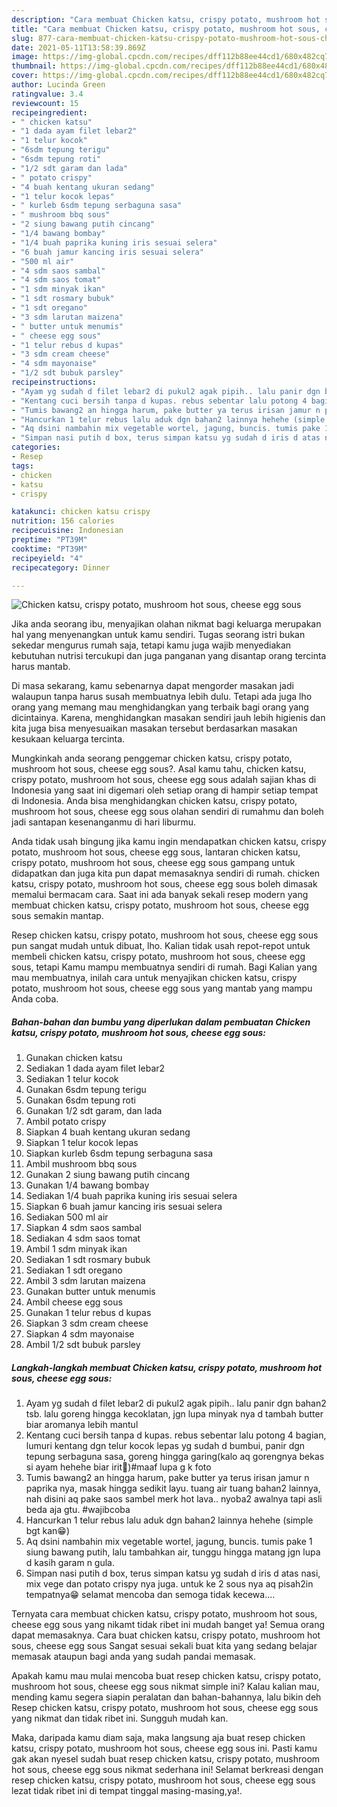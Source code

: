 ```yaml
---
description: "Cara membuat Chicken katsu, crispy potato, mushroom hot sous, cheese egg sous Sederhana dan Mudah Dibuat"
title: "Cara membuat Chicken katsu, crispy potato, mushroom hot sous, cheese egg sous Sederhana dan Mudah Dibuat"
slug: 877-cara-membuat-chicken-katsu-crispy-potato-mushroom-hot-sous-cheese-egg-sous-sederhana-dan-mudah-dibuat
date: 2021-05-11T13:58:39.869Z
image: https://img-global.cpcdn.com/recipes/dff112b88ee44cd1/680x482cq70/chicken-katsu-crispy-potato-mushroom-hot-sous-cheese-egg-sous-foto-resep-utama.jpg
thumbnail: https://img-global.cpcdn.com/recipes/dff112b88ee44cd1/680x482cq70/chicken-katsu-crispy-potato-mushroom-hot-sous-cheese-egg-sous-foto-resep-utama.jpg
cover: https://img-global.cpcdn.com/recipes/dff112b88ee44cd1/680x482cq70/chicken-katsu-crispy-potato-mushroom-hot-sous-cheese-egg-sous-foto-resep-utama.jpg
author: Lucinda Green
ratingvalue: 3.4
reviewcount: 15
recipeingredient:
- " chicken katsu"
- "1 dada ayam filet lebar2"
- "1 telur kocok"
- "6sdm tepung terigu"
- "6sdm tepung roti"
- "1/2 sdt garam dan lada"
- " potato crispy"
- "4 buah kentang ukuran sedang"
- "1 telur kocok lepas"
- " kurleb 6sdm tepung serbaguna sasa"
- " mushroom bbq sous"
- "2 siung bawang putih cincang"
- "1/4 bawang bombay"
- "1/4 buah paprika kuning iris sesuai selera"
- "6 buah jamur kancing iris sesuai selera"
- "500 ml air"
- "4 sdm saos sambal"
- "4 sdm saos tomat"
- "1 sdm minyak ikan"
- "1 sdt rosmary bubuk"
- "1 sdt oregano"
- "3 sdm larutan maizena"
- " butter untuk menumis"
- " cheese egg sous"
- "1 telur rebus d kupas"
- "3 sdm cream cheese"
- "4 sdm mayonaise"
- "1/2 sdt bubuk parsley"
recipeinstructions:
- "Ayam yg sudah d filet lebar2 di pukul2 agak pipih.. lalu panir dgn bahan2 tsb. lalu goreng hingga kecoklatan, jgn lupa minyak nya d tambah butter biar aromanya lebih mantul"
- "Kentang cuci bersih tanpa d kupas. rebus sebentar lalu potong 4 bagian, lumuri kentang dgn telur kocok lepas yg sudah d bumbui, panir dgn tepung serbaguna sasa, goreng hingga garing(kalo aq gorengnya bekas si ayam hehehe biar irit🤭)#maaf lupa g k foto"
- "Tumis bawang2 an hingga harum, pake butter ya terus irisan jamur n paprika nya, masak hingga sedikit layu. tuang air tuang bahan2 lainnya, nah disini aq pake saos sambel merk hot lava.. nyoba2 awalnya tapi asli beda aja gtu. #wajibcoba"
- "Hancurkan 1 telur rebus lalu aduk dgn bahan2 lainnya hehehe (simple bgt kan😁)"
- "Aq dsini nambahin mix vegetable wortel, jagung, buncis. tumis pake 1 siung bawang putih, lalu tambahkan air, tunggu hingga matang jgn lupa d kasih garam n gula."
- "Simpan nasi putih d box, terus simpan katsu yg sudah d iris d atas nasi, mix vege dan potato crispy nya juga. untuk ke 2 sous nya aq pisah2in tempatnya😁 selamat mencoba dan semoga tidak kecewa...."
categories:
- Resep
tags:
- chicken
- katsu
- crispy

katakunci: chicken katsu crispy 
nutrition: 156 calories
recipecuisine: Indonesian
preptime: "PT39M"
cooktime: "PT39M"
recipeyield: "4"
recipecategory: Dinner

---
```



![Chicken katsu, crispy potato, mushroom hot sous, cheese egg sous](https://img-global.cpcdn.com/recipes/dff112b88ee44cd1/680x482cq70/chicken-katsu-crispy-potato-mushroom-hot-sous-cheese-egg-sous-foto-resep-utama.jpg)

Jika anda seorang ibu, menyajikan olahan nikmat bagi keluarga merupakan hal yang menyenangkan untuk kamu sendiri. Tugas seorang istri bukan sekedar mengurus rumah saja, tetapi kamu juga wajib menyediakan kebutuhan nutrisi tercukupi dan juga panganan yang disantap orang tercinta harus mantab.

Di masa  sekarang, kamu sebenarnya dapat mengorder masakan jadi walaupun tanpa harus susah membuatnya lebih dulu. Tetapi ada juga lho orang yang memang mau menghidangkan yang terbaik bagi orang yang dicintainya. Karena, menghidangkan masakan sendiri jauh lebih higienis dan kita juga bisa menyesuaikan masakan tersebut berdasarkan masakan kesukaan keluarga tercinta. 



Mungkinkah anda seorang penggemar chicken katsu, crispy potato, mushroom hot sous, cheese egg sous?. Asal kamu tahu, chicken katsu, crispy potato, mushroom hot sous, cheese egg sous adalah sajian khas di Indonesia yang saat ini digemari oleh setiap orang di hampir setiap tempat di Indonesia. Anda bisa menghidangkan chicken katsu, crispy potato, mushroom hot sous, cheese egg sous olahan sendiri di rumahmu dan boleh jadi santapan kesenanganmu di hari liburmu.

Anda tidak usah bingung jika kamu ingin mendapatkan chicken katsu, crispy potato, mushroom hot sous, cheese egg sous, lantaran chicken katsu, crispy potato, mushroom hot sous, cheese egg sous gampang untuk didapatkan dan juga kita pun dapat memasaknya sendiri di rumah. chicken katsu, crispy potato, mushroom hot sous, cheese egg sous boleh dimasak memalui bermacam cara. Saat ini ada banyak sekali resep modern yang membuat chicken katsu, crispy potato, mushroom hot sous, cheese egg sous semakin mantap.

Resep chicken katsu, crispy potato, mushroom hot sous, cheese egg sous pun sangat mudah untuk dibuat, lho. Kalian tidak usah repot-repot untuk membeli chicken katsu, crispy potato, mushroom hot sous, cheese egg sous, tetapi Kamu mampu membuatnya sendiri di rumah. Bagi Kalian yang mau membuatnya, inilah cara untuk menyajikan chicken katsu, crispy potato, mushroom hot sous, cheese egg sous yang mantab yang mampu Anda coba.

<!--inarticleads1-->

##### Bahan-bahan dan bumbu yang diperlukan dalam pembuatan Chicken katsu, crispy potato, mushroom hot sous, cheese egg sous:

1. Gunakan  chicken katsu
1. Sediakan 1 dada ayam filet lebar2
1. Sediakan 1 telur kocok
1. Gunakan 6sdm tepung terigu
1. Gunakan 6sdm tepung roti
1. Gunakan 1/2 sdt garam, dan lada
1. Ambil  potato crispy
1. Siapkan 4 buah kentang ukuran sedang
1. Siapkan 1 telur kocok lepas
1. Siapkan  kurleb 6sdm tepung serbaguna sasa
1. Ambil  mushroom bbq sous
1. Gunakan 2 siung bawang putih cincang
1. Gunakan 1/4 bawang bombay
1. Sediakan 1/4 buah paprika kuning iris sesuai selera
1. Siapkan 6 buah jamur kancing iris sesuai selera
1. Sediakan 500 ml air
1. Siapkan 4 sdm saos sambal
1. Sediakan 4 sdm saos tomat
1. Ambil 1 sdm minyak ikan
1. Sediakan 1 sdt rosmary bubuk
1. Sediakan 1 sdt oregano
1. Ambil 3 sdm larutan maizena
1. Gunakan  butter untuk menumis
1. Ambil  cheese egg sous
1. Gunakan 1 telur rebus d kupas
1. Siapkan 3 sdm cream cheese
1. Siapkan 4 sdm mayonaise
1. Ambil 1/2 sdt bubuk parsley




<!--inarticleads2-->

##### Langkah-langkah membuat Chicken katsu, crispy potato, mushroom hot sous, cheese egg sous:

1. Ayam yg sudah d filet lebar2 di pukul2 agak pipih.. lalu panir dgn bahan2 tsb. lalu goreng hingga kecoklatan, jgn lupa minyak nya d tambah butter biar aromanya lebih mantul
1. Kentang cuci bersih tanpa d kupas. rebus sebentar lalu potong 4 bagian, lumuri kentang dgn telur kocok lepas yg sudah d bumbui, panir dgn tepung serbaguna sasa, goreng hingga garing(kalo aq gorengnya bekas si ayam hehehe biar irit🤭)#maaf lupa g k foto
1. Tumis bawang2 an hingga harum, pake butter ya terus irisan jamur n paprika nya, masak hingga sedikit layu. tuang air tuang bahan2 lainnya, nah disini aq pake saos sambel merk hot lava.. nyoba2 awalnya tapi asli beda aja gtu. #wajibcoba
1. Hancurkan 1 telur rebus lalu aduk dgn bahan2 lainnya hehehe (simple bgt kan😁)
1. Aq dsini nambahin mix vegetable wortel, jagung, buncis. tumis pake 1 siung bawang putih, lalu tambahkan air, tunggu hingga matang jgn lupa d kasih garam n gula.
1. Simpan nasi putih d box, terus simpan katsu yg sudah d iris d atas nasi, mix vege dan potato crispy nya juga. untuk ke 2 sous nya aq pisah2in tempatnya😁 selamat mencoba dan semoga tidak kecewa....




Ternyata cara membuat chicken katsu, crispy potato, mushroom hot sous, cheese egg sous yang nikamt tidak ribet ini mudah banget ya! Semua orang dapat memasaknya. Cara buat chicken katsu, crispy potato, mushroom hot sous, cheese egg sous Sangat sesuai sekali buat kita yang sedang belajar memasak ataupun bagi anda yang sudah pandai memasak.

Apakah kamu mau mulai mencoba buat resep chicken katsu, crispy potato, mushroom hot sous, cheese egg sous nikmat simple ini? Kalau kalian mau, mending kamu segera siapin peralatan dan bahan-bahannya, lalu bikin deh Resep chicken katsu, crispy potato, mushroom hot sous, cheese egg sous yang nikmat dan tidak ribet ini. Sungguh mudah kan. 

Maka, daripada kamu diam saja, maka langsung aja buat resep chicken katsu, crispy potato, mushroom hot sous, cheese egg sous ini. Pasti kamu gak akan nyesel sudah buat resep chicken katsu, crispy potato, mushroom hot sous, cheese egg sous nikmat sederhana ini! Selamat berkreasi dengan resep chicken katsu, crispy potato, mushroom hot sous, cheese egg sous lezat tidak ribet ini di tempat tinggal masing-masing,ya!.

